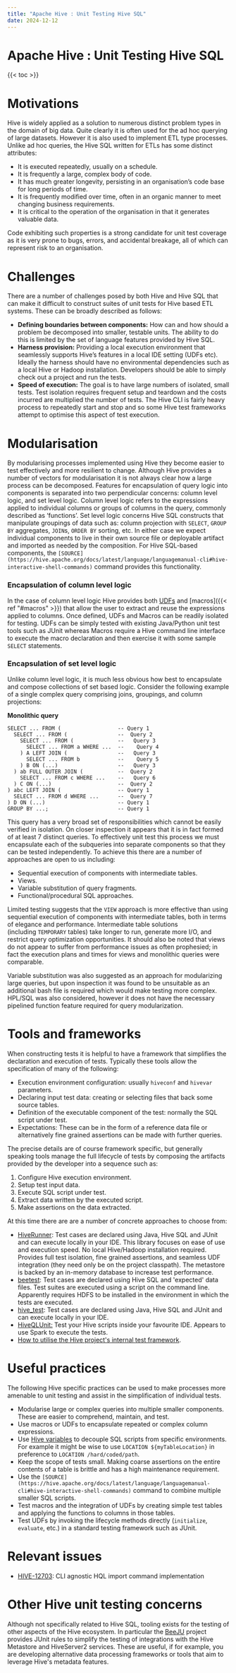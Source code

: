 ```yaml
---
title: "Apache Hive : Unit Testing Hive SQL"
date: 2024-12-12
---
```


# Apache Hive : Unit Testing Hive SQL

{{< toc >}}

# Motivations

Hive is widely applied as a solution to numerous distinct problem types in the domain of big data. Quite clearly it is often used for the ad hoc querying of large datasets. However it is also used to implement ETL type processes. Unlike ad hoc queries, the Hive SQL written for ETLs has some distinct attributes:

* It is executed repeatedly, usually on a schedule.
* It is frequently a large, complex body of code.
* It has much greater longevity, persisting in an organisation’s code base for long periods of time.
* It is frequently modified over time, often in an organic manner to meet changing business requirements.
* It is critical to the operation of the organisation in that it generates valuable data.

Code exhibiting such properties is a strong candidate for unit test coverage as it is very prone to bugs, errors, and accidental breakage, all of which can represent risk to an organisation.

# Challenges

There are a number of challenges posed by both Hive and Hive SQL that can make it difficult to construct suites of unit tests for Hive based ETL systems. These can be broadly described as follows:

* **Defining boundaries between components:** How can and how should a problem be decomposed into smaller, testable units. The ability to do this is limited by the set of language features provided by Hive SQL.
* **Harness provision:** Providing a local execution environment that seamlessly supports Hive’s features in a local IDE setting (UDFs etc). Ideally the harness should have no environmental dependencies such as a local Hive or Hadoop installation. Developers should be able to simply check out a project and run the tests.
* **Speed of execution:** The goal is to have large numbers of isolated, small tests. Test isolation requires frequent setup and teardown and the costs incurred are multiplied the number of tests. The Hive CLI is fairly heavy process to repeatedly start and stop and so some Hive test frameworks attempt to optimise this aspect of test execution.

# Modularisation

By modularising processes implemented using Hive they become easier to test effectively and more resilient to change. Although Hive provides a number of vectors for modularisation it is not always clear how a large process can be decomposed. Features for encapsulation of query logic into components is separated into two perpendicular concerns: column level logic, and set level logic. Column level logic refers to the expressions applied to individual columns or groups of columns in the query, commonly described as ‘functions’. Set level logic concerns Hive SQL constructs that manipulate groupings of data such as: column projection with `SELECT`, `GROUP BY` aggregates, `JOIN`s, `ORDER BY` sorting, etc. In either case we expect individual components to live in their own source file or deployable artifact and imported as needed by the composition. For Hive SQL-based components, the `[SOURCE](https://hive.apache.org/docs/latest/language/languagemanual-cli#hive-interactive-shell-commands)` command provides this functionality.

### Encapsulation of column level logic

In the case of column level logic Hive provides both [UDFs](https://hive.apache.org/docs/latest/language/hiveplugins#creating-custom-udfs) and [macros]({{< ref "#macros" >}}) that allow the user to extract and reuse the expressions applied to columns. Once defined, UDFs and Macros can be readily isolated for testing. UDFs can be simply tested with existing Java/Python unit test tools such as JUnit whereas Macros require a Hive command line interface to execute the macro declaration and then exercise it with some sample `SELECT` statements.

### Encapsulation of set level logic

Unlike column level logic, it is much less obvious how best to encapsulate and compose collections of set based logic. Consider the following example of a single complex query comprising joins, groupings, and column projections:

**Monolithic query**

```
SELECT ... FROM (                  -- Query 1
  SELECT ... FROM (                --  Query 2
    SELECT ... FROM (              --   Query 3
      SELECT ... FROM a WHERE ...  --    Query 4
    ) A LEFT JOIN (                --   Query 3
      SELECT ... FROM b            --    Query 5
    ) B ON (...)                   --   Query 3 
  ) ab FULL OUTER JOIN (           --  Query 2
    SELECT ... FROM c WHERE ...    --   Query 6
  ) C ON (...)                     --  Query 2
) abc LEFT JOIN (                  -- Query 1
  SELECT ... FROM d WHERE ...      --  Query 7
) D ON (...)                       -- Query 1
GROUP BY ...;                      -- Query 1
```

This query has a very broad set of responsibilities which cannot be easily verified in isolation. On closer inspection it appears that it is in fact formed of at least 7 distinct queries. To effectively unit test this process we must encapsulate each of the subqueries into separate components so that they can be tested independently. To achieve this there are a number of approaches are open to us including:

* Sequential execution of components with intermediate tables.
* Views.
* Variable substitution of query fragments.
* Functional/procedural SQL approaches.

Limited testing suggests that the `VIEW` approach is more effective than using sequential execution of components with intermediate tables, both in terms of elegance and performance. Intermediate table solutions (including `TEMPORARY` tables) take longer to run, generate more I/O, and restrict query optimization opportunities. It should also be noted that views do not appear to suffer from performance issues as often prophesied; in fact the execution plans and times for views and monolithic queries were comparable. 

Variable substitution was also suggested as an approach for modularizing large queries, but upon inspection it was found to be unsuitable as an additional bash file is required which would make testing more complex. HPL/SQL was also considered, however it does not have the necessary pipelined function feature required for query modularization. 

# Tools and frameworks

When constructing tests it is helpful to have a framework that simplifies the declaration and execution of tests. Typically these tools allow the specification of many of the following:

* Execution environment configuration: usually `hiveconf` and `hivevar` parameters.
* Declaring input test data: creating or selecting files that back some source tables.
* Definition of the executable component of the test: normally the SQL script under test.
* Expectations: These can be in the form of a reference data file or alternatively fine grained assertions can be made with further queries.

The precise details are of course framework specific, but generally speaking tools manage the full lifecycle of tests by composing the artifacts provided by the developer into a sequence such as:

1. Configure Hive execution environment.
2. Setup test input data.
3. Execute SQL script under test.
4. Extract data written by the executed script.
5. Make assertions on the data extracted.

At this time there are are a number of concrete approaches to choose from:

* [HiveRunner](https://github.com/klarna/HiveRunner): Test cases are declared using Java, Hive SQL and JUnit and can execute locally in your IDE. This library focuses on ease of use and execution speed. No local Hive/Hadoop installation required. Provides full test isolation, fine grained assertions, and seamless UDF integration (they need only be on the project classpath). The metastore is backed by an in-memory database to increase test performance.
* [beetest](https://github.com/kawaa/Beetest): Test cases are declared using Hive SQL and 'expected' data files. Test suites are executed using a script on the command line. Apparently requires HDFS to be installed in the environment in which the tests are executed.
* [hive_test](https://github.com/edwardcapriolo/hive_test): Test cases are declared using Java, Hive SQL and JUnit and can execute locally in your IDE.
* [HiveQLUnit:](http://finraos.github.io/HiveQLUnit/) Test your Hive scripts inside your favourite IDE. Appears to use Spark to execute the tests.
* [How to utilise the Hive project's internal test framework](http://dev.bizo.com/2011/04/hive-unit-testing.html).

# Useful practices

The following Hive specific practices can be used to make processes more amenable to unit testing and assist in the simplification of individual tests.

* Modularise large or complex queries into multiple smaller components. These are easier to comprehend, maintain, and test.
* Use macros or UDFs to encapsulate repeated or complex column expressions.
* Use [Hive variables](https://hive.apache.org/docs/latest/language/languagemanual-variablesubstitution) to decouple SQL scripts from specific environments. For example it might be wise to use `LOCATION ${myTableLocation}` in preference to `LOCATION /hard/coded/path`.
* Keep the scope of tests small. Making coarse assertions on the entire contents of a table is brittle and has a high maintenance requirement.
* Use the `[SOURCE](https://hive.apache.org/docs/latest/language/languagemanual-cli#hive-interactive-shell-commands)` command to combine multiple smaller SQL scripts.
* Test macros and the integration of UDFs by creating simple test tables and applying the functions to columns in those tables.
* Test UDFs by invoking the lifecycle methods directly (`initialize`, `evaluate`, etc.) in a standard testing framework such as JUnit.

# Relevant issues

* [HIVE-12703](https://issues.apache.org/jira/browse/HIVE-12703): CLI agnostic HQL import command implementation

# Other Hive unit testing concerns

Although not specifically related to Hive SQL, tooling exists for the testing of other aspects of the Hive ecosystem. In particular the [BeeJU](https://github.com/HotelsDotCom/beeju) project provides JUnit rules to simplify the testing of integrations with the Hive Metastore and HiveServer2 services. These are useful, if for example, you are developing alternative data processing frameworks or tools that aim to leverage Hive's metadata features.

